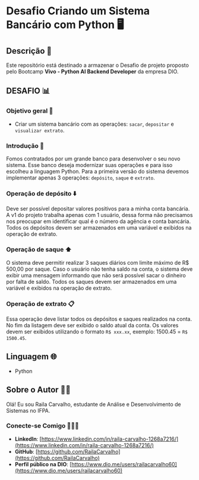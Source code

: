 # Desafio Criando um Sistema Bancário com Python 🖥️

## Descrição 📒
Este repositório está destinado a armazenar o Desafio de projeto proposto pelo Bootcamp **Vivo - Python AI Backend Developer** da empresa DIO.

## DESAFIO 📊

### Objetivo geral 🧿
- Criar um sistema bancário com as operações: ```sacar```, ```depositar``` e ```visualizar extrato```.

### Introdução 📖
Fomos contratados por um grande banco para desenvolver o seu novo sistema. Esse banco deseja modernizar suas operações e para isso escolheu a linguagem Python. Para a primeira versão do sistema devemos implementar apenas 3 operações: ```depósito```, ```saque``` e ```extrato```.

### Operação de depósito ⬇️
Deve ser possível depositar valores positivos para a minha conta bancária. A v1 do projeto trabalha apenas com 1 usuário, dessa forma não precisamos nos preocupar em identificar qual é o número da agência e conta bancária. Todos os depósitos devem ser armazenados em uma variável e exibidos na operação de extrato.

### Operação de saque ⬆️
O sistema deve permitir realizar 3 saques diários com limite máximo de R$ 500,00 por saque. Caso o usuário não tenha saldo na conta, o sistema deve exibir uma mensagem informando que não será possível sacar o dinheiro por falta de saldo. Todos os saques devem ser armazenados em uma variável e exibidos na operação de extrato.

### Operação de extrato 📋
Essa operação deve listar todos os depósitos e saques realizados na conta. No fim da listagem deve ser exibido o saldo atual da conta. 
Os valores devem ser exibidos utilizando o formato ```R$ xxx.xx```, exemplo: 
1500.45 = ```R$ 1500.45```.

## Linguagem 🌐
- Python

## Sobre o Autor 👩‍💻
Olá! Eu sou Raila Carvalho, estudante de Análise e Desenvolvimento de Sistemas no IFPA.

### Conecte-se Comigo 🧑‍🤝‍🧑
- **LinkedIn**: [https://www.linkedin.com/in/raila-carvalho-1268a7216/](https://www.linkedin.com/in/raila-carvalho-1268a7216/)
- **GitHub**: [https://github.com/RailaCarvalho](https://github.com/RailaCarvalho)
- **Perfil público na DIO**: [https://www.dio.me/users/railacarvalho60](https://www.dio.me/users/railacarvalho60)
